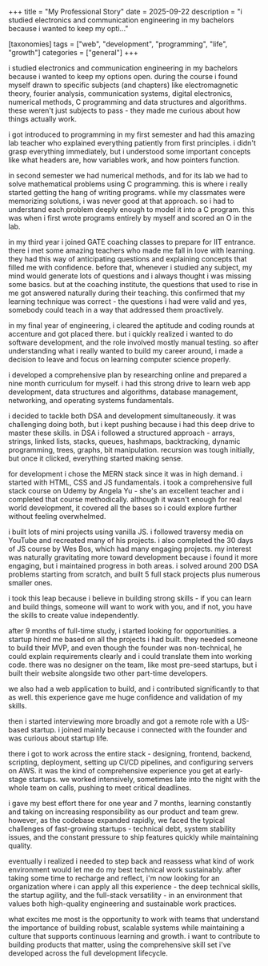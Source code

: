 +++
title = "My Professional Story"
date = 2025-09-22
description = "i studied electronics and communication engineering in my bachelors because i wanted to keep my opti..."

[taxonomies]
tags = ["web", "development", "programming", "life", "growth"]
categories = ["general"]
+++

i studied electronics and communication engineering in my bachelors because i wanted to keep my options open. during the course i found myself drawn to specific subjects (and chapters) like electromagnetic theory, fourier analysis, communication systems, digital electronics, numerical methods, C programming and data structures and algorithms. these weren't just subjects to pass - they made me curious about how things actually work.

<!-- more -->

i got introduced to programming in my first semester and had this amazing lab teacher who explained everything patiently from first principles. i didn't grasp everything immediately, but i understood some important concepts like what headers are, how variables work, and how pointers function.

in second semester we had numerical methods, and for its lab we had to solve mathematical problems using C programming. this is where i really started getting the hang of writing programs. while my classmates were memorizing solutions, i was never good at that approach. so i had to understand each problem deeply enough to model it into a C program. this was when i first wrote programs entirely by myself and scored an O in the lab.

in my third year i joined GATE coaching classes to prepare for IIT entrance. there i met some amazing teachers who made me fall in love with learning. they had this way of anticipating questions and explaining concepts that filled me with confidence. before that, whenever i studied any subject, my mind would generate lots of questions and i always thought i was missing some basics. but at the coaching institute, the questions that used to rise in me got answered naturally during their teaching. this confirmed that my learning technique was correct - the questions i had were valid and yes, somebody could teach in a way that addressed them proactively.

in my final year of engineering, i cleared the aptitude and coding rounds at accenture and got placed there. but i quickly realized i wanted to do software development, and the role involved mostly manual testing. so after understanding what i really wanted to build my career around, i made a decision to leave and focus on learning computer science properly.

i developed a comprehensive plan by researching online and prepared a nine month curriculum for myself. i had this strong drive to learn web app development, data structures and algorithms, database management, networking, and operating systems fundamentals.

i decided to tackle both DSA and development simultaneously. it was challenging doing both, but i kept pushing because i had this deep drive to master these skills. in DSA i followed a structured approach - arrays, strings, linked lists, stacks, queues, hashmaps, backtracking, dynamic programming, trees, graphs, bit manipulation. recursion was tough initially, but once it clicked, everything started making sense.

for development i chose the MERN stack since it was in high demand. i started with HTML, CSS and JS fundamentals. i took a comprehensive full stack course on Udemy by Angela Yu - she's an excellent teacher and i completed that course methodically. although it wasn't enough for real world development, it covered all the bases so i could explore further without feeling overwhelmed.

i built lots of mini projects using vanilla JS. i followed traversy media on YouTube and recreated many of his projects. i also completed the 30 days of JS course by Wes Bos, which had many engaging projects. my interest was naturally gravitating more toward development because i found it more engaging, but i maintained progress in both areas. i solved around 200 DSA problems starting from scratch, and built 5 full stack projects plus numerous smaller ones.

i took this leap because i believe in building strong skills - if you can learn and build things, someone will want to work with you, and if not, you have the skills to create value independently.

after 9 months of full-time study, i started looking for opportunities. a startup hired me based on all the projects i had built. they needed someone to build their MVP, and even though the founder was non-technical, he could explain requirements clearly and i could translate them into working code. there was no designer on the team, like most pre-seed startups, but i built their website alongside two other part-time developers.

we also had a web application to build, and i contributed significantly to that as well. this experience gave me huge confidence and validation of my skills.

then i started interviewing more broadly and got a remote role with a US-based startup. i joined mainly because i connected with the founder and was curious about startup life.

there i got to work across the entire stack - designing, frontend, backend, scripting, deployment, setting up CI/CD pipelines, and configuring servers on AWS. it was the kind of comprehensive experience you get at early-stage startups. we worked intensively, sometimes late into the night with the whole team on calls, pushing to meet critical deadlines.

i gave my best effort there for one year and 7 months, learning constantly and taking on increasing responsibility as our product and team grew. however, as the codebase expanded rapidly, we faced the typical challenges of fast-growing startups - technical debt, system stability issues, and the constant pressure to ship features quickly while maintaining quality.

eventually i realized i needed to step back and reassess what kind of work environment would let me do my best technical work sustainably. after taking some time to recharge and reflect, i'm now looking for an organization where i can apply all this experience - the deep technical skills, the startup agility, and the full-stack versatility - in an environment that values both high-quality engineering and sustainable work practices.

what excites me most is the opportunity to work with teams that understand the importance of building robust, scalable systems while maintaining a culture that supports continuous learning and growth. i want to contribute to building products that matter, using the comprehensive skill set i've developed across the full development lifecycle.